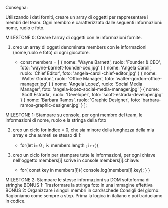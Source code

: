 Consegna:


Utilizzando i dati forniti, creare un array di oggetti per rappresentare i membri del team.
Ogni membro è caratterizzato dalle seguenti informazioni: nome, ruolo e foto.

MILESTONE 0:
Creare l’array di oggetti con le informazioni fornite.

1) creo un array di oggeti denominata members con le informazioni (nome,ruolo e foto) di ogni giocatore.
    
    - const members = [
        {
            nome: 'Wayne Barnett',
            ruolo: 'Founder & CEO',
            foto: 'wayne-barnett-founder-ceo.jpg'
        }
        {
            nome: 'Angela Caroll',
            ruolo: 'Chief Editor',
            foto: 'angela-caroll-chief-editor.jpg'
        }
        {
            nome: 'Walter Gordon',
            ruolo: 'Office Manager',
            foto: 'walter-gordon-office-manager.jpg'
        }
        {
            nome: 'Angela Lopez',
            ruolo: 'Social Media Manager',
            foto: 'angela-lopez-social-media-manager.jpg'
        }
        {
            nome: 'Scott Estrada',
            ruolo: 'Developer',
            foto: 'scott-estrada-developer.jpg'
        }
        {
            nome: 'Barbara Ramos',
            ruolo: 'Graphic Designer',
            foto: 'barbara-ramos-graphic-designer.jpg'
        }
    ];
			
		
MILESTONE 1:
Stampare su console, per ogni membro del team, le informazioni di nome, ruolo e la stringa della foto

2) creo un ciclo for indice = 0, che sia minore della lunghezza della mia array e che aumeti se stesso di 1:

   - for(let i= 0 ; i< members.length ; i++){

3) creo un ciclo forin per stampare tutte le informazioni, per ogni chiave nell'oggetto members[i] scrive  in console members[i].chiave:

    - for( const key in members[i]){
        console.log(members[i].key);
    }
   }

MILESTONE 2:
Stampare le stesse informazioni su DOM sottoforma di stringhe
BONUS 1:
Trasformare la stringa foto in una immagine effettiva
BONUS 2:
Organizzare i singoli membri in card/schede
Consigli del giorno:
Ragioniamo come sempre a step. Prima la logica in italiano e poi traduciamo in codice.